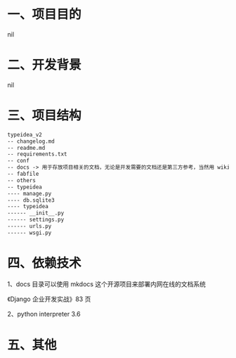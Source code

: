 # 一、项目目的
nil

# 二、开发背景
nil

# 三、项目结构
```txt
typeidea_v2
-- changelog.md
-- readme.md
-- requirements.txt
-- conf
-- docs -> 用于存放项目相关的文档，无论是开发需要的文档还是第三方参考，当然用 wiki 也可以
-- fabfile
-- others
-- typeidea
---- manage.py
---- db.sqlite3
---- typeidea
------ __init__.py
------ settings.py
------ urls.py
------ wsgi.py
```

# 四、依赖技术
1、docs 目录可以使用 mkdocs 这个开源项目来部署内网在线的文档系统

《Django 企业开发实战》83 页

2、python interpreter 3.6

# 五、其他
